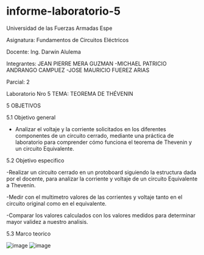 # informe-laboratorio-5

Universidad de las Fuerzas Armadas Espe

Asignatura: Fundamentos de Circuitos Eléctricos

Docente: Ing. Darwin Alulema

Integrantes: JEAN PIERRE MERA GUZMAN -MICHAEL PATRICIO ANDRANGO CAMPUEZ -JOSE MAURICIO FUEREZ ARIAS

Parcial: 2

Laboratorio Nro 5 TEMA: TEOREMA DE THÉVENIN

5 OBJETIVOS

5.1 Objetivo general

- Analizar el voltaje y la corriente solicitados en los diferentes componentes de un circuito cerrado, mediante una práctica de laboratorio para comprender cómo funciona el teorema de Thevenin y un circuito Equivalente.

5.2 Objetivo especifico

-Realizar un circuito cerrado en un protoboard siguiendo la estructura dada por el docente, para analizar la corriente y voltaje de un circuito Equivalente a Thevenin.

-Medir con el multimetro valores de las corrientes y voltaje tanto en el circuito original como en el equivalente.

-Comparar los valores calculados con los valores medidos para determinar mayor validez a nuestro analisis.

5.3 Marco teorico

![image](https://user-images.githubusercontent.com/104911658/210898070-612a5990-6ee5-456f-a25c-adca676b9160.png)
![image](https://user-images.githubusercontent.com/104911658/210898555-c2cc1c8f-ee00-41bb-995c-4b9f90422428.png)

